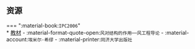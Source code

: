 ## 资源  
=== ":material-book:`IPC2006`"  
    * [教材](https://api.mir6.com/api/lanzou?url=https://cqu-openlib.lanzout.com/ieMfg2p2oafe&down=true) - :material-format-quote-open:`风对结构的作用──风工程导论` - :material-account:`埃米尔·希缪` - :material-printer:`同济大学出版社`  